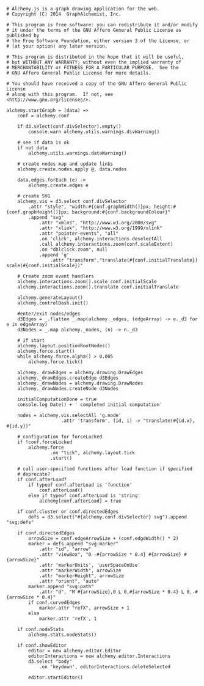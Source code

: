     # Alchemy.js is a graph drawing application for the web.
    # Copyright (C) 2014  GraphAlchemist, Inc.

    # This program is free software: you can redistribute it and/or modify
    # it under the terms of the GNU Affero General Public License as published by
    # the Free Software Foundation, either version 3 of the License, or
    # (at your option) any later version.

    # This program is distributed in the hope that it will be useful,
    # but WITHOUT ANY WARRANTY; without even the implied warranty of
    # MERCHANTABILITY or FITNESS FOR A PARTICULAR PURPOSE.  See the
    # GNU Affero General Public License for more details.

    # You should have received a copy of the GNU Affero General Public License
    # along with this program.  If not, see <http://www.gnu.org/licenses/>.

    alchemy.startGraph = (data) =>
        conf = alchemy.conf

        if d3.select(conf.divSelector).empty()
            console.warn alchemy.utils.warnings.divWarning()

        # see if data is ok
        if not data
            alchemy.utils.warnings.dataWarning()

        # create nodes map and update links
        alchemy.create.nodes.apply @, data.nodes

        data.edges.forEach (e) ->
            alchemy.create.edges e

        # create SVG
        alchemy.vis = d3.select conf.divSelector
            .attr "style", "width:#{conf.graphWidth()}px; height:#{conf.graphHeight()}px; background:#{conf.backgroundColour}"
            .append "svg"
                .attr "xmlns", "http://www.w3.org/2000/svg"
                .attr "xlink", "http://www.w3.org/1999/xlink"
                .attr "pointer-events", "all"
                .on 'click', alchemy.interactions.deselectAll
                .call alchemy.interactions.zoom(conf.scaleExtent)
                .on "dblclick.zoom", null
                .append 'g'
                    .attr "transform","translate(#{conf.initialTranslate}) scale(#{conf.initialScale})"
        
        # Create zoom event handlers
        alchemy.interactions.zoom().scale conf.initialScale
        alchemy.interactions.zoom().translate conf.initialTranslate

        alchemy.generateLayout()
        alchemy.controlDash.init()

        #enter/exit nodes/edges
        d3Edges = _.flatten _.map(alchemy._edges, (edgeArray) -> e._d3 for e in edgeArray)
        d3Nodes = _.map alchemy._nodes, (n) -> n._d3

        # if start
        alchemy.layout.positionRootNodes()
        alchemy.force.start()
        while alchemy.force.alpha() > 0.005
            alchemy.force.tick()

        alchemy._drawEdges = alchemy.drawing.DrawEdges
        alchemy._drawEdges.createEdge d3Edges
        alchemy._drawNodes = alchemy.drawing.DrawNodes
        alchemy._drawNodes.createNode d3Nodes

        initialComputationDone = true
        console.log Date() + ' completed initial computation'

        nodes = alchemy.vis.selectAll 'g.node'
                        .attr 'transform', (id, i) -> "translate(#{id.x}, #{id.y})"

        # configuration for forceLocked
        if !conf.forceLocked
            alchemy.force
                    .on "tick", alchemy.layout.tick
                    .start()

        # call user-specified functions after load function if specified
        # deprecate?
        if conf.afterLoad?
            if typeof conf.afterLoad is 'function'
                conf.afterLoad()
            else if typeof conf.afterLoad is 'string'
                alchemy[conf.afterLoad] = true

        if conf.cluster or conf.directedEdges
            defs = d3.select("#{alchemy.conf.divSelector} svg").append "svg:defs"

        if conf.directedEdges
            arrowSize = conf.edgeArrowSize + (conf.edgeWidth() * 2)
            marker = defs.append "svg:marker"
                .attr "id", "arrow"
                .attr "viewBox", "0 -#{arrowSize * 0.4} #{arrowSize} #{arrowSize}"
                .attr 'markerUnits', 'userSpaceOnUse'
                .attr "markerWidth", arrowSize
                .attr "markerHeight", arrowSize
                .attr "orient", "auto"
            marker.append "svg:path"
                .attr "d", "M #{arrowSize},0 L 0,#{arrowSize * 0.4} L 0,-#{arrowSize * 0.4}"
            if conf.curvedEdges
                marker.attr "refX", arrowSize + 1
            else
                marker.attr 'refX', 1 

        if conf.nodeStats
            alchemy.stats.nodeStats()

        if conf.showEditor
            editor = new alchemy.editor.Editor
            editorInteractions = new alchemy.editor.Interactions
            d3.select "body"
                .on 'keydown', editorInteractions.deleteSelected

            editor.startEditor()
